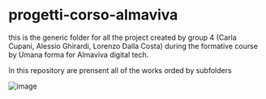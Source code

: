 # progetti-corso-almaviva

this is the generic folder for all the project created by group 4 (Carla Cupani, Alessio Ghirardi, Lorenzo Dalla Costa)
during the formative course by Umana forma for Almaviva digital tech.

In this repository are prensent all of the works orded by subfolders

![image](https://github.com/D-BIGGY/progetti-corso-almaviva/assets/105128700/6ee50887-4305-4012-b9b6-7b4d7a264530)
